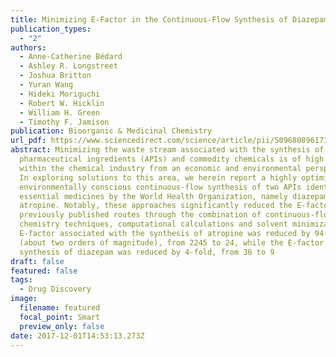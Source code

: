 ```yaml
---
title: Minimizing E-Factor in the Continuous-Flow Synthesis of Diazepam and Atropine
publication_types:
  - "2"
authors:
  - Anne-Catherine Bédard
  - Ashley R. Longstreet
  - Joshua Britton
  - Yuran Wang
  - Hideki Moriguchi
  - Robert W. Hicklin
  - William H. Green
  - Timothy F. Jamison
publication: Bioorganic & Medicinal Chemistry
url_pdf: https://www.sciencedirect.com/science/article/pii/S0968089617302201?via%3Dihub
abstract: Minimizing the waste stream associated with the synthesis of active
  pharmaceutical ingredients (APIs) and commodity chemicals is of high interest
  within the chemical industry from an economic and environmental perspective.
  In exploring solutions to this area, we herein report a highly optimized and
  environmentally conscious continuous-flow synthesis of two APIs identified as
  essential medicines by the World Health Organization, namely diazepam and
  atropine. Notably, these approaches significantly reduced the E-factor of
  previously published routes through the combination of continuous-flow
  chemistry techniques, computational calculations and solvent minimization. The
  E-factor associated with the synthesis of atropine was reduced by 94-fold
  (about two orders of magnitude), from 2245 to 24, while the E-factor for the
  synthesis of diazepam was reduced by 4-fold, from 36 to 9
draft: false
featured: false
tags:
  - Drug Discovery
image:
  filename: featured
  focal_point: Smart
  preview_only: false
date: 2017-12-01T14:53:13.273Z
---
```

